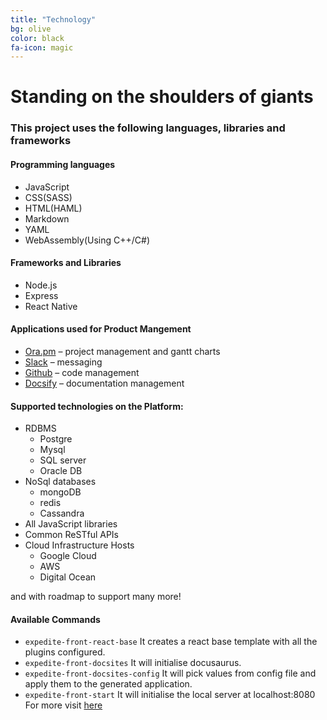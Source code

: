 ```yaml
---
title: "Technology"
bg: olive
color: black
fa-icon: magic
---
```


# Standing on the shoulders of giants

### This project uses the following languages, libraries and frameworks

#### Programming languages 
- JavaScript
- CSS(SASS)
- HTML(HAML)
- Markdown
- YAML
- WebAssembly(Using C++/C#)

#### Frameworks and Libraries 
- Node.js
- Express
- React Native

#### Applications used for Product Mangement
- [Ora.pm](https://ora.pm/) – project management and gantt charts
- [Slack](https://slack.com) – messaging
- [Github](https://github.com/expeditejs) – code management
- [Docsify](https://docsify.js.org) – documentation management
#### Supported technologies on the Platform:
- RDBMS
    - Postgre
    - Mysql
    - SQL server
    - Oracle DB
- NoSql databases
    - mongoDB
    - redis
    - Cassandra
- All JavaScript libraries
- Common ReSTful APIs
- Cloud Infrastructure Hosts
    - Google Cloud
    - AWS
    - Digital Ocean

and with roadmap to support many more!

#### Available Commands

   - `expedite-front-react-base` It creates a react base template with all the plugins configured. 
   - `expedite-front-docsites` It will initialise docusaurus.
   - `expedite-front-docsites-config` It will pick values from config file and apply them to the generated application.
   - `expedite-front-start` It will initialise the local server at localhost:8080
   For more visit [here](https://github.com/expeditejs/expedite-core-docs/blob/master/docs/yourdocs.md)









